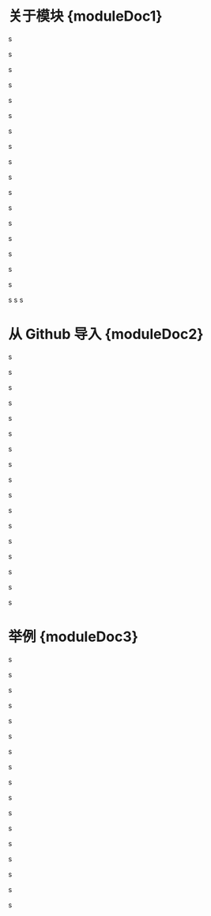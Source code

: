 # 关于模块 {moduleDoc1}
s

s

s

s

s

s

s

s


s

s

s

s

s

s

s

s

s

s
s
s


# 从 Github 导入 {moduleDoc2}
s

s

s

s

s

s

s

s


s

s

s

s

s

s

s

s

s
# 举例 {moduleDoc3}
s

s

s

s

s

s

s

s


s

s

s

s

s

s

s

s

s
